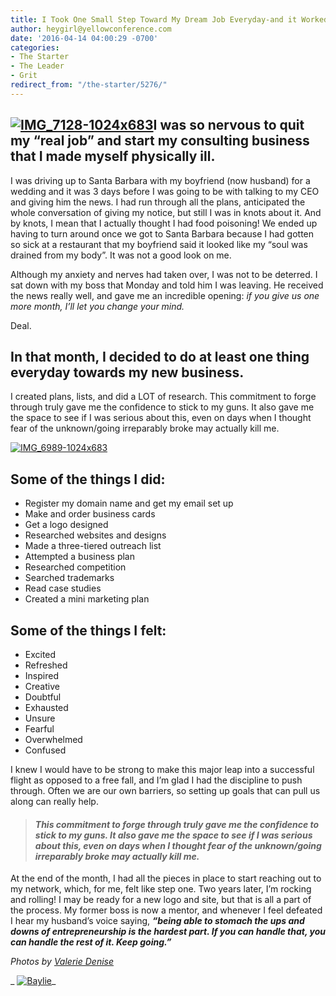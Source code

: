 ```yaml
---
title: I Took One Small Step Toward My Dream Job Everyday-and it Worked. Here's How
author: heygirl@yellowconference.com
date: '2016-04-14 04:00:29 -0700'
categories:
- The Starter
- The Leader
- Grit
redirect_from: "/the-starter/5276/"
---
```


## [![IMG_7128-1024x683](https://s3.amazonaws.com/yellow-files/blog/2016/04/IMG_7128-1024x683.jpg)](https://s3.amazonaws.com/yellow-files/blog/2016/04/IMG_7128-1024x683.jpg)I was so nervous to quit my “real job” and start my consulting business that I made myself physically ill.

I was driving up to Santa Barbara with my boyfriend (now husband) for a wedding and it was 3 days before I was going to be with talking to my CEO and giving him the news. I had run through all the plans, anticipated the whole conversation of giving my notice, but still I was in knots about it. And by knots, I mean that I actually thought I had food poisoning! We ended up having to turn around once we got to Santa Barbara because I had gotten so sick at a restaurant that my boyfriend said it looked like my “soul was drained from my body”. It was not a good look on me.[  
](https://s3.amazonaws.com/yellow-files/blog/2016/04/Baylie.jpg)

Although my anxiety and nerves had taken over, I was not to be deterred. I sat down with my boss that Monday and told him I was leaving. He received the news really well, and gave me an incredible opening: _if you give us one more month, I’ll let you change your mind._

Deal.

## In that month, I decided to do at least one thing everyday towards my new business.

I created plans, lists, and did a LOT of research. This commitment to forge through truly gave me the confidence to stick to my guns. It also gave me the space to see if I was serious about this, even on days when I thought fear of the unknown/going irreparably broke may actually kill me.

[![IMG_6989-1024x683](https://s3.amazonaws.com/yellow-files/blog/2016/04/IMG_6989-1024x6831.jpg)](https://s3.amazonaws.com/yellow-files/blog/2016/04/IMG_6989-1024x6831.jpg)

## Some of the things I did:

*   Register my domain name and get my email set up
*   Make and order business cards
*   Get a logo designed
*   Researched websites and designs
*   Made a three-tiered outreach list
*   Attempted a business plan
*   Researched competition
*   Searched trademarks
*   Read case studies
*   Created a mini marketing plan

## Some of the things I felt:

*   Excited
*   Refreshed
*   Inspired
*   Creative
*   Doubtful
*   Exhausted
*   Unsure
*   Fearful
*   Overwhelmed
*   Confused

I knew I would have to be strong to make this major leap into a successful flight as opposed to a free fall, and I’m glad I had the discipline to push through. Often we are our own barriers, so setting up goals that can pull us along can really help.

> #### _This commitment to forge through truly gave me the confidence to stick to my guns. It also gave me the space to see if I was serious about this, even on days when I thought fear of the unknown/going irreparably broke may actually kill me._

At the end of the month, I had all the pieces in place to start reaching out to my network, which, for me, felt like step one. Two years later, I’m rocking and rolling! I may be ready for a new logo and site, but that is all a part of the process. My former boss is now a mentor, and whenever I feel defeated I hear my husband’s voice saying, **_“being able to stomach the ups and downs of entrepreneurship is the hardest part. If you can handle that, you can handle the rest of it. Keep going.”_**

_Photos by [Valerie Denise](http://valeriedenisephotos.com/)_

_ [![Baylie](https://s3.amazonaws.com/yellow-files/blog/2016/04/Baylie.jpg)](http://www.abelimpact.com/)_
